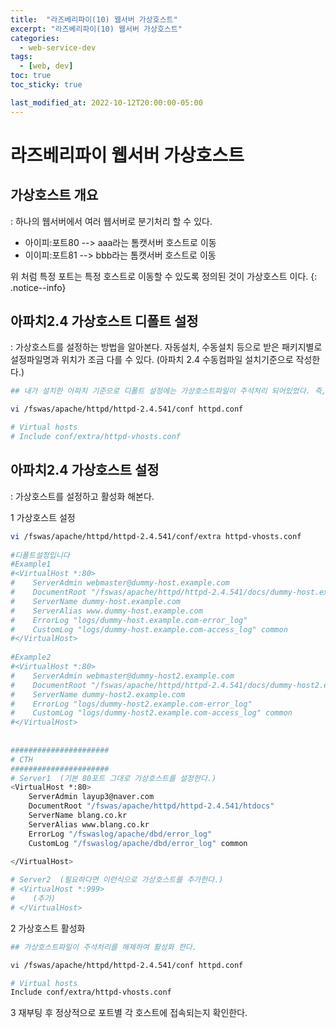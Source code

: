 ```yaml
---
title:  "라즈베리파이(10) 웹서버 가상호스트"
excerpt: "라즈베리파이(10) 웹서버 가상호스트"
categories:
  - web-service-dev
tags:
  - [web, dev]
toc: true
toc_sticky: true

last_modified_at: 2022-10-12T20:00:00-05:00
---
```


# 라즈베리파이 웹서버 가상호스트
## 가상호스트 개요
  : 하나의 웹서버에서 여러 웹서버로 분기처리 할 수 있다.

* 아이피:포트80 --> aaa라는 톰캣서버 호스트로 이동
* 이이피:포트81 --> bbb라는 톰캣서버 호스트로 이동

위 처럼 특정 포트는 특정 호스트로 이동할 수 있도록 정의된 것이 가상호스트 이다.
{: .notice--info}

## 아파치2.4 가상호스트 디폴트 설정
  : 가상호스트를 설정하는 방법을 알아본다. 자동설치, 수동설치 등으로 받은 패키지별로 설정파일명과 위치가 조금 다를 수 있다. (아파치 2.4 수동컴파일 설치기준으로 작성한다.)
    
```bash
## 내가 설치한 아파치 기준으로 디폴트 설정에는 가상호스트파일이 주석처리 되어있었다. 즉, 가상호스트가 사용되고 있지는 않다는 뜻이다.

vi /fswas/apache/httpd/httpd-2.4.541/conf httpd.conf

# Virtual hosts
# Include conf/extra/httpd-vhosts.conf

```

## 아파치2.4 가상호스트 설정
  : 가상호스트를 설정하고 활성화 해본다.  

1 가상호스트 설정
  
```bash
vi /fswas/apache/httpd/httpd-2.4.541/conf/extra httpd-vhosts.conf
    
#디폴트설정입니다
#Example1
#<VirtualHost *:80>
#    ServerAdmin webmaster@dummy-host.example.com
#    DocumentRoot "/fswas/apache/httpd/httpd-2.4.541/docs/dummy-host.example.com"
#    ServerName dummy-host.example.com
#    ServerAlias www.dummy-host.example.com
#    ErrorLog "logs/dummy-host.example.com-error_log"
#    CustomLog "logs/dummy-host.example.com-access_log" common
#</VirtualHost>
    
#Example2
#<VirtualHost *:80>
#    ServerAdmin webmaster@dummy-host2.example.com
#    DocumentRoot "/fswas/apache/httpd/httpd-2.4.541/docs/dummy-host2.example.com"
#    ServerName dummy-host2.example.com
#    ErrorLog "logs/dummy-host2.example.com-error_log"
#    CustomLog "logs/dummy-host2.example.com-access_log" common
#</VirtualHost>
    
    
######################
# CTH
######################
# Server1  (기본 80포트 그대로 가상호스트를 설정한다.)
<VirtualHost *:80>
    ServerAdmin layup3@naver.com
    DocumentRoot "/fswas/apache/httpd/httpd-2.4.541/htdocs"
    ServerName blang.co.kr
    ServerAlias www.blang.co.kr
    ErrorLog "/fswaslog/apache/dbd/error_log"
    CustomLog "/fswaslog/apache/dbd/error_log" common                        
     
</VirtualHost>

# Server2  (필요하다면 이런식으로 가상호스트를 추가한다.)
# <VirtualHost *:999> 
#    (추가)
# </VirtualHost>

```


2 가상호스트 활성화

```bash
## 가상호스트파일이 주석처리를 해제하여 활성화 한다.

vi /fswas/apache/httpd/httpd-2.4.541/conf httpd.conf

# Virtual hosts
Include conf/extra/httpd-vhosts.conf

```
 
3 재부팅 후 정상적으로 포트별 각 호스트에 접속되는지 확인한다. 
